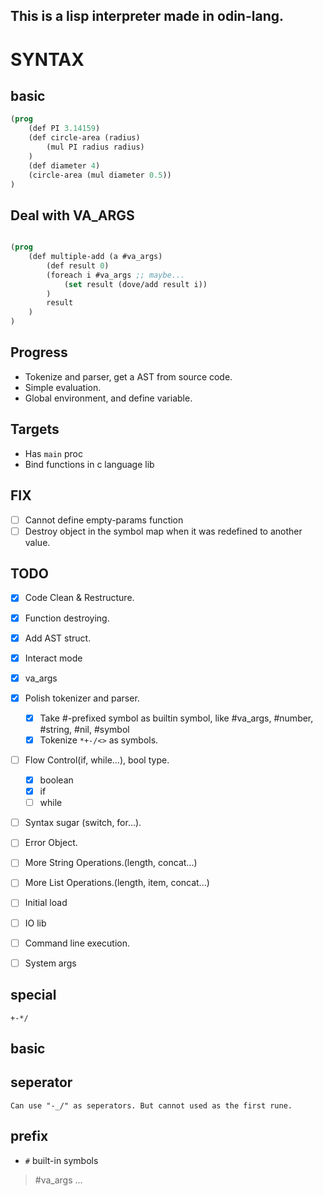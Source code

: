 ## This is a lisp interpreter made in odin-lang.

# SYNTAX

## basic

```lisp
(prog
    (def PI 3.14159)
    (def circle-area (radius)
        (mul PI radius radius)
    )
    (def diameter 4)
    (circle-area (mul diameter 0.5))
)

```

## Deal with VA_ARGS
```lisp

(prog
    (def multiple-add (a #va_args)
        (def result 0)
        (foreach i #va_args ;; maybe...
            (set result (dove/add result i))
        )
        result
    )
)

```

## Progress
- Tokenize and parser, get a AST from source code.
- Simple evaluation.
- Global environment, and define variable.

## Targets
- Has `main` proc
- Bind functions in c language lib

## FIX
- [ ] Cannot define empty-params function
- [ ] Destroy object in the symbol map when it was redefined to another value.

## TODO
- [x] Code Clean & Restructure.
- [x] Function destroying.
- [x] Add AST struct.
- [x] Interact mode
- [x] va_args
- [x] Polish tokenizer and parser.
	- [x] Take #-prefixed symbol as builtin symbol, like #va_args, #number, #string, #nil, #symbol
	- [x] Tokenize `*+-/<>` as symbols.
- [ ] Flow Control(if, while...), bool type.
    - [x] boolean
    - [x] if
    - [ ] while
- [ ] Syntax sugar (switch, for...).
- [ ] Error Object.
- [ ] More String Operations.(length, concat...)
- [ ] More List Operations.(length, item, concat...)
- [ ] Initial load
- [ ] IO lib
- [ ] Command line execution.
- [ ] System args


## special 
    +-*/

## basic

## seperator
    Can use "-_/" as seperators. But cannot used as the first rune.

## prefix
- `#` built-in symbols
> #va_args ...
